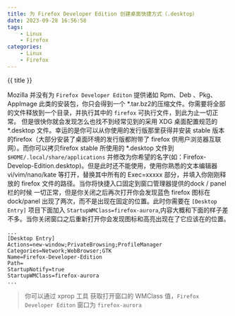 ```yaml
---
title: 为 Firefox Developer Edition 创建桌面快捷方式（.desktop）
date: 2023-09-28 16:56:58
tags:
    - Linux
    - Firefox
categories:
    - Linux
    - Firefox
---
```


{{ title }}
<!-- more -->
Mozilla 并没有为 `Firefox Developer Editon` 提供诸如 Rpm、Deb 、Pkg、AppImage 此类的安装包，你只会得到一个 *.tar.bz2的压缩文件。你需要将全部的文件释放到一个目录，并执行其中的 `firefox` 可执行文件，到此为止一切正常。
但是很快你就会发现怎么也找不到经常见到的采用 XDG 桌面配置规范的 *.desktop 文件。幸运的是你可以从你使用的发行版那里获得并安装 stable 版本的firefox（大部分安装了桌面环境的发行版都附带了 firefox 供用户浏览器互联网）。而你可以拷贝firefox stable 所使用的 *.desktop 文件到 `$HOME/.local/share/applications` 并修改为你希望的名字(如：Firefox-Develop-Edition.desktop)。但是此时还不能使用，使用你熟悉的文本编辑器 vi/vim/nano/kate 等打开，替换其中所有的 Exec=xxxxx 部分，并填入你刚刚释放的 firefox 文件的路径。当你将快捷入口固定到窗口管理器提供的dock / panel 栏的时候 一切正常，但是你关闭之后再次打开你会发现蓝色 firefox 图标在 dock/panel 出现了两次，而不是出现在固定的位置。此时你需要在 `[Desktop Entry]` 项目下面加入 `StartupWMClass=firefox-aurora`,内容大概和下面的样子差不多。当你关闭窗口之后重新打开你会发现图标和高亮出现在了它应该在的位置。
```
...
[Desktop Entry]
Actions=new-window;PrivateBrowsing;ProfileManager
Categories=Network;WebBrowser;GTK
Name=Firefox-Developer-Edition
Path=
StartupNotify=true
StartupWMClass=firefox-aurora
...
```

> 你可以通过 xprop 工具 获取打开窗口的 WMClass 值，`Firefox Developer Editon` 窗口为 `firefox-aurora`